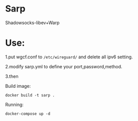 # Sarp
Shadowsocks-libev+Warp
# Use:
1.put wgcf.conf to ```/etc/wireguard/``` and delete all ipv6 setting.

2.modify sarp.yml to define your port,password,method.

3.then

Build image:
```
docker build -t sarp .
```
Running:
```
docker-compose up -d
```
